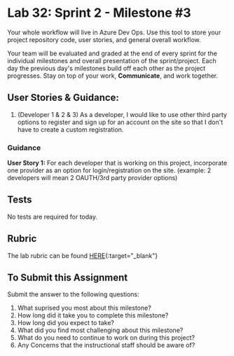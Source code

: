 # Lab 32: Sprint 2 - Milestone #3

Your whole workflow will live in Azure Dev Ops. Use this tool to store your project repository code, user stories, and general overall workflow.

Your team will be evaluated and graded at the end of every sprint for the individual milestones and overall presentation of the sprint/project. Each day the previous day's milestones build off each other as the project progresses. Stay on top of your work, **Communicate**, and work together.

## User Stories & Guidance:

1. (Developer 1 & 2 & 3) As a developer, I would like to use other third party options to register and sign up for an account on the site so that I don't have to create a custom registration.

### Guidance

**User Story 1:** For each developer that is working on this project, incorporate one provider as an option for login/registration on the site. (example: 2 developers will mean 2 OAUTH/3rd party provider options)


## Tests

No tests are required for today.


## Rubric

The lab rubric can be found [HERE](../resources/rubric){:target="_blank"}


## To Submit this Assignment

Submit the answer to the following questions:
1. What suprised you most about this milestone?
1. How long did it take you to complete this milestone?
1. How long did you expect to take?
1. What did you find most challenging about this milestone?
1. What do you need to continue to work on during this project?
1. Any Concerns that the instructional staff should be aware of?
